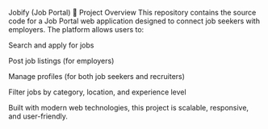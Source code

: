 Jobify (Job Portal)
📌 Project Overview
This repository contains the source code for a Job Portal web application designed to connect job seekers with employers. The platform allows users to:

Search and apply for jobs

Post job listings (for employers)

Manage profiles (for both job seekers and recruiters)

Filter jobs by category, location, and experience level

Built with modern web technologies, this project is scalable, responsive, and user-friendly.
